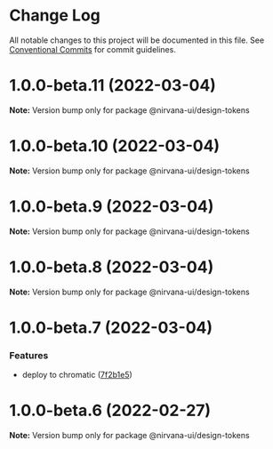 # Change Log

All notable changes to this project will be documented in this file.
See [Conventional Commits](https://conventionalcommits.org) for commit guidelines.

# 1.0.0-beta.11 (2022-03-04)

**Note:** Version bump only for package @nirvana-ui/design-tokens

# 1.0.0-beta.10 (2022-03-04)

**Note:** Version bump only for package @nirvana-ui/design-tokens

# 1.0.0-beta.9 (2022-03-04)

**Note:** Version bump only for package @nirvana-ui/design-tokens

# 1.0.0-beta.8 (2022-03-04)

**Note:** Version bump only for package @nirvana-ui/design-tokens

# 1.0.0-beta.7 (2022-03-04)

### Features

- deploy to chromatic ([7f2b1e5](https://github.com/QuentinGuenther/nirvana-ui/commit/7f2b1e5ee74f2b96330fc75b2ee237fec686fe14))

# 1.0.0-beta.6 (2022-02-27)

**Note:** Version bump only for package @nirvana-ui/design-tokens
